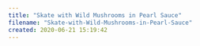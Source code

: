 ```yaml
---
title: "Skate with Wild Mushrooms in Pearl Sauce"
filename: "Skate-with-Wild-Mushrooms-in-Pearl-Sauce"
created: 2020-06-21 15:19:42
---
```

